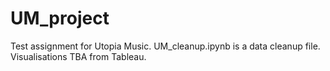 # UM_project

Test assignment for Utopia Music. UM_cleanup.ipynb is a data cleanup file. Visualisations TBA from Tableau.
